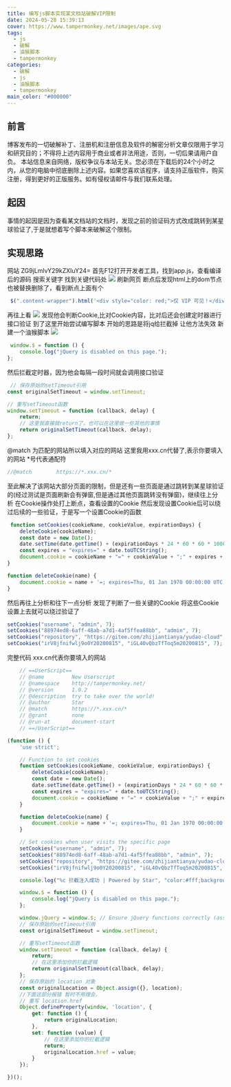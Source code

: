 ```yaml
---
title: 编写js脚本实现某文档站破解VIP限制
date: 2024-05-28 15:39:13
cover: https://www.tampermonkey.net/images/ape.svg
tags:
  - js
  - 破解
  - 油猴脚本
  - tampermonkey
categories:
  - 破解
  - js
  - 油猴脚本
  - tampermonkey
main_color: "#000000"
---
```


## 前言

博客发布的一切破解补丁、注册机和注册信息及软件的解密分析文章仅限用于学习和研究目的；不得将上述内容用于商业或者非法用途，否则，一切后果请用户自负。
本站信息来自网络，版权争议与本站无关。您必须在下载后的24个小时之内，从您的电脑中彻底删除上述内容。如果您喜欢该程序，请支持正版软件，购买注册，得到更好的正版服务。如有侵权请邮件与我们联系处理。

## 起因

事情的起因是因为查看某文档站的文档时，发现之前的验证码方式改成跳转到某星球验证了,于是就想着写个脚本来破解这个限制。

## 实现思路

网站 ZG9jLmlvY29kZXIuY24=
首先F12打开开发者工具，找到app.js，查看编译后的源码
搜索关键字 找到关键代码处
![](https://cdn.cbd.int/ahua666-panimg@1.0.57/img/20240618102936.png)
刷新网页 断点后发现html上的dom节点也被替换删除了，看到断点上面有个

```javascript
 $(".content-wrapper").html('<div style="color: red;">仅 VIP 可见！</div>')
```

再往上看
![](https://cdn.cbd.int/ahua666-panimg@1.0.57/img/20240618102629.png)
发现他会判断Cookie,比对Cookie内容，比对后还会创建定时器进行接口验证
到了这里开始尝试编写脚本
开始的思路是将jq给拦截掉 让他方法失效
新建一个油猴脚本
![](https://cdn.cbd.int/ahua666-panimg@1.0.57/img/20240617165122.png)

```javascript
 window.$ = function () {
    console.log("jQuery is disabled on this page.");
};
```

然后拦截定时器，因为他会每隔一段时间就会调用接口验证

```javascript
 // 保存原始的setTimeout引用
const originalSetTimeout = window.setTimeout;

// 重写setTimeout函数
window.setTimeout = function (callback, delay) {
    return;
    // 这里我直接就return了，也可以在这里做一些其他的事情
    return originalSetTimeout(callback, delay);
};
```

@match 为匹配的网站所以填入对应的网站
这里我用xxx.cn代替了,表示你要填入的网站 *号代表通配符

```javascript
//@match        https://*.xxx.cn/*
```

至此解决了该网站大部分页面的限制，但是还有一些页面是通过跳转到某星球验证的(经过测试是页面刷新会有弹窗,但是通过其他页面跳转没有弹窗)，继续往上分析
在Cookie操作处打上断点，查看设置的Cookie
然后发现设置Cookie后可以绕过后续的一些验证，于是写一个设置Cookie的函数

```javascript
 function setCookies(cookieName, cookieValue, expirationDays) {
    deleteCookie(cookieName);
    const date = new Date();
    date.setTime(date.getTime() + (expirationDays * 24 * 60 * 60 * 1000));
    const expires = "expires=" + date.toUTCString();
    document.cookie = cookieName + "=" + cookieValue + ";" + expires + ";path=/";
}

function deleteCookie(name) {
    document.cookie = name + '=; expires=Thu, 01 Jan 1970 00:00:00 UTC; path=/;';
}
```
然后再往上分析和往下一点分析 发现了判断了一些关键的Cookie
将这些Cookie设置上去就可以绕过验证了

```javascript
setCookies("username", "admin", 7);
setCookies("88974ed8-6aff-48ab-a7d1-4af5ffea88bb", "admin", 7);
setCookies("repository", "https://gitee.com/zhijiantianya/yudao-cloud", 7);
setCookies("irV8jfnifwlj9o0Y20200815", "iGL4OvQbzTfToq5m20200815", 7);
```
完整代码
xxx.cn代表你要填入的网站
```javascript
    // ==UserScript==
    // @name         New Userscript
    // @namespace    http://tampermonkey.net/
    // @version      1.0.2
    // @description  try to take over the world!
    // @author       Star
    // @match        https://*.xxx.cn/*
    // @grant        none
    // @run-at       document-start
    // ==/UserScript==

(function () {
    'use strict';

    // Function to set cookies
    function setCookies(cookieName, cookieValue, expirationDays) {
        deleteCookie(cookieName);
        const date = new Date();
        date.setTime(date.getTime() + (expirationDays * 24 * 60 * 60 * 1000));
        const expires = "expires=" + date.toUTCString();
        document.cookie = cookieName + "=" + cookieValue + ";" + expires + ";path=/";
    }

    function deleteCookie(name) {
        document.cookie = name + '=; expires=Thu, 01 Jan 1970 00:00:00 UTC; path=/;';
    }

    // Set cookies when user visits the specific page
    setCookies("username", "admin", 7);
    setCookies("88974ed8-6aff-48ab-a7d1-4af5ffea88bb", "admin", 7);
    setCookies("repository", "https://gitee.com/zhijiantianya/yudao-cloud", 7);
    setCookies("irV8jfnifwlj9o0Y20200815", "iGL4OvQbzTfToq5m20200815", 7);

    console.log("%c 拦截注入成功 | Powered by Star", "color:#fff;background:linear-gradient(270deg,#986fee,#8695e6,#68b7dd,#18d7d3);padding:8px 15px;border-radius:15px");

    window.$ = function () {
        console.log("jQuery is disabled on this page.");
    };

    window.jQuery = window.$; // Ensure jQuery functions correctly (assuming they don't rely on $)
    // 保存原始的setTimeout引用
    const originalSetTimeout = window.setTimeout;

    // 重写setTimeout函数
    window.setTimeout = function (callback, delay) {
        return;
        // 在这里添加你的拦截逻辑
        return originalSetTimeout(callback, delay);
    };
    // 保存原始的 location 对象
    const originalLocation = Object.assign({}, location);
    //下面这部分报错 暂时不用理会。
    // 重写 location.href
    Object.defineProperty(window, 'location', {
        get: function () {
            return originalLocation;
        },
        set: function (value) {
            // 在这里添加你的拦截逻辑
            return;
            originalLocation.href = value;
        }
    });

})();

```

